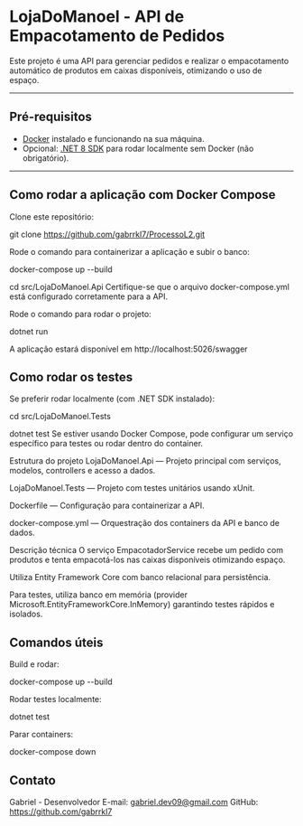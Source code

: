 ﻿
# LojaDoManoel - API de Empacotamento de Pedidos

Este projeto é uma API para gerenciar pedidos e realizar o empacotamento automático de produtos em caixas disponíveis, otimizando o uso de espaço.

---

## Pré-requisitos

- [Docker](https://docs.docker.com/get-docker/) instalado e funcionando na sua máquina.
- Opcional: [.NET 8 SDK](https://dotnet.microsoft.com/en-us/download/dotnet/8.0) para rodar localmente sem Docker (não obrigatório).

---

## Como rodar a aplicação com Docker Compose

Clone este repositório:

git clone https://github.com/gabrrkl7/ProcessoL2.git

Rode o comando para containerizar a aplicação e subir o banco:

docker-compose up --build

cd src/LojaDoManoel.Api
Certifique-se que o arquivo docker-compose.yml está configurado corretamente para a API.

Rode o comando para rodar o projeto:

dotnet run

A aplicação estará disponível em http://localhost:5026/swagger


## Como rodar os testes
Se preferir rodar localmente (com .NET SDK instalado):

cd src/LojaDoManoel.Tests

dotnet test
Se estiver usando Docker Compose, pode configurar um serviço específico para testes ou rodar dentro do container.

Estrutura do projeto
LojaDoManoel.Api — Projeto principal com serviços, modelos, controllers e acesso a dados.

LojaDoManoel.Tests — Projeto com testes unitários usando xUnit.

Dockerfile — Configuração para containerizar a API.

docker-compose.yml — Orquestração dos containers da API e banco de dados.

Descrição técnica
O serviço EmpacotadorService recebe um pedido com produtos e tenta empacotá-los nas caixas disponíveis otimizando espaço.

Utiliza Entity Framework Core com banco relacional para persistência.

Para testes, utiliza banco em memória (provider Microsoft.EntityFrameworkCore.InMemory) garantindo testes rápidos e isolados.

## Comandos úteis
Build e rodar:

docker-compose up --build


Rodar testes localmente:

dotnet test


Parar containers:

docker-compose down


## Contato
Gabriel - Desenvolvedor
E-mail: gabriel.dev09@gmail.com
GitHub: https://github.com/gabrrkl7

